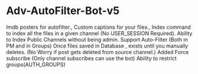 # Adv-AutoFilter-Bot-v5
Imdb posters for autofilter., Custom captions for your files., Index command to index all the files in a given channel (No USER_SESSION Required). Ability to Index Public Channels without being admin. Support Auto-Filter (Both in PM and in Groups) Once files saved in Database , exists until you manually deletes. (No Worry if post gets deleted from source channel.) Added Force subscribe (Only channel subscribes can use the bot) Ability to restrict groups(AUTH_GROUPS)
